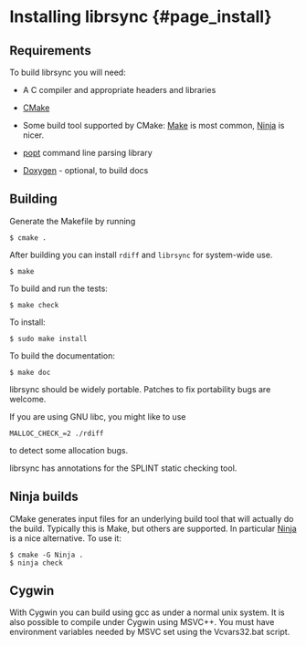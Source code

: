 # Installing librsync {#page_install}

## Requirements

To build librsync you will need:

* A C compiler and appropriate headers and libraries

* [CMake]

* Some build tool supported by CMake: [Make] is most common,
  [Ninja] is nicer.

* [popt] command line parsing library

* [Doxygen] - optional, to build docs

[popt]: http://rpm5.org/files/popt/
[CMake]: http://cmake.org/
[Doxygen]: https://www.stack.nl/~dimitri/doxygen
[Ninja]: http://build-ninja.org
[Make]: https://www.gnu.org/software/make/

## Building

Generate the Makefile by running

    $ cmake .

After building you can install `rdiff` and `librsync` for system-wide use.

    $ make
    
To build and run the tests:

    $ make check

To install:

    $ sudo make install
    
To build the documentation:

    $ make doc

librsync should be widely portable. Patches to fix portability bugs are
welcome.

If you are using GNU libc, you might like to use

    MALLOC_CHECK_=2 ./rdiff

to detect some allocation bugs.

librsync has annotations for the SPLINT static checking tool.


## Ninja builds

CMake generates input files for an underlying build tool that will actually do
the build. Typically this is Make, but others are supported. In particular
[Ninja] is a nice alternative. To use it:

    $ cmake -G Ninja .
    $ ninja check


## Cygwin

With Cygwin you can build using gcc as under a normal unix system. It
is also possible to compile under Cygwin using MSVC++. You must have
environment variables needed by MSVC set using the Vcvars32.bat
script.
